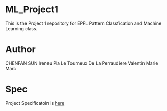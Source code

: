 # ML_Project1
This is the Project 1 repository for EPFL Pattern Classfication and Machine Learning class. 

# Author
CHENFAN SUN 
Ireneu Pla
Le Tourneux De La Perraudiere Valentin Marie Marc

# Spec
Project Specificatoin is [here](https://github.com/epfml/ML_course/tree/master/projects/project1)

